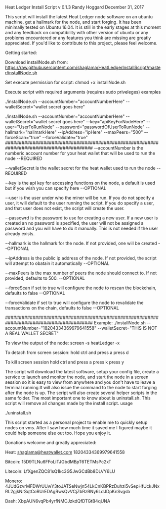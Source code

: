 Heat Ledger Install Script
v 0.1.3
Randy Hoggard
December 31, 2017

This script will install the latest Heat Ledger node software on an ubuntu machine, get a hallmark for the node, and start forging. It has been minimally tested on Ubuntu 16.04. It is still in the early stages at this moment and any feedback on compatibility with other version of ubuntu or any problems encountered or any features you think are missing are greatly appreciated. If you'd like to contribute to this project, please feel welcome. 

Getting started:

Download installNode.sh from:
  https://raw.githubusercontent.com/shaglama/HeatLedgerInstallScript/master/installNode.sh

Set execute permission for script:
  chmod +x installNode.sh

Execute script with required arguments (requires sudo priveleges) examples

  ./installNode.sh --accountNumber="accountNumberHere" --walletSecret="wallet secret goes here"
  
  ./installNode.sh --accountNumber="accountNumberHere" --walletSecret="wallet secret goes here" --key="apiKeyForNodeHere" --user="UserToRunNode" --password="passwordOfUserToRunNode" --hallmark="hallmarkHere" --ipAddress="ipHere" --maxPeers="500" --forceScan="true" --forceValidate="true"
 ######################################################################################## 
 --accountNumber is the numberic account number for your heat wallet that will be used to run the node --REQUIRED
 
 --walletSecret is the wallet secret for the heat wallet used to run the node --REQUIRED
 
 --key is the api key for accessing functions on the node, a default is used but if you wish you can specify here --OPTIONAL
 
 --user is the user under who the miner will be run. If you do not specify a user, it will default to the user running the script. If you do specify a user, and that user does not exist, the script will create the user. 
 
 --passowrd is the password to use for creating a new user. If a new user is created an no password is specified, the user will not be assigned a password and you will have to do it manually. This is not needed if the user already exists. 
 
 --hallmark is the hallmark for the node. If not provided, one will be created --OPTIONAL
 
 --ipAddress is the public ip address of the node. If not provided, the script will attempt to obatain it automatically --OPTIONAL
 
 --maxPeers is the max number of peers the node should connect to. If not provided, defaults to 500. --OPTIONAL
 
 --forceScan if set to true will configure the node to rescan the blockchain, defaults to false  --OPTIONAL
 
 --forceValidate if set to true will configure the node to revalidate the transactions on the chain, defaults to false  --OPTIONAL
 
 ########################################################################################
 Example:
    ./installNode.sh --accountNumber="18204334369979641558" --walletSecret="THIS IS NOT A REAL WALLET SECRET"
 
 To view the output of the node:
 screen -s heatLedger -x
 
 To detach from screen session:
 hold ctrl and press a
 press d
 
 To kill screen session
 hold ctrl and press a
 press k
 press y
 
 
 The script will download the latest software, setup your config file, create a service to launch and monitor the node, and start the node in a screen session so it is easy to view from anywhere and you don't have to leave a terminal running.It will also issue the command to the node to start forging after the node is up. The script will also create several helper scripts in the same folder. The most important one to know about is uninstall.sh. This script will remove all changes made by the install script.
 usage
 
 ./uninstall.sh
 
 
 This script started as a personal project to enable me to quickly setup nodes on vms. After I saw how much time it saved me I figured maybe it could help someone else out too. Hope you enjoy it. 
 
 Donations welcome and greatly appreciated:
 
 Heat: shaglama@heatwallet.com 18204334369979641558
 
 Bitcoin: 15D9TLNu6FFoLiTJGbdMBpT6TETMsPc2xT
 
 Litecoin: LfXgenZQC81sQ1kc3G5JwGCdBb8DLVY6LU
 
 Monero: 4JUdGzvrMFDWrUUwY3toJATSeNwjn54LkCnKBPRzDuhzi5vSepHfUckJNxRL2gjkNrSqtCoRUrEDAgRwsQvVCjZbRzRNy6LdJDpKnSvgsb
 
 Dash: XbpAUN6vqPb4yrfNMCJzkdQfDTGtB4qUNA
 
 
